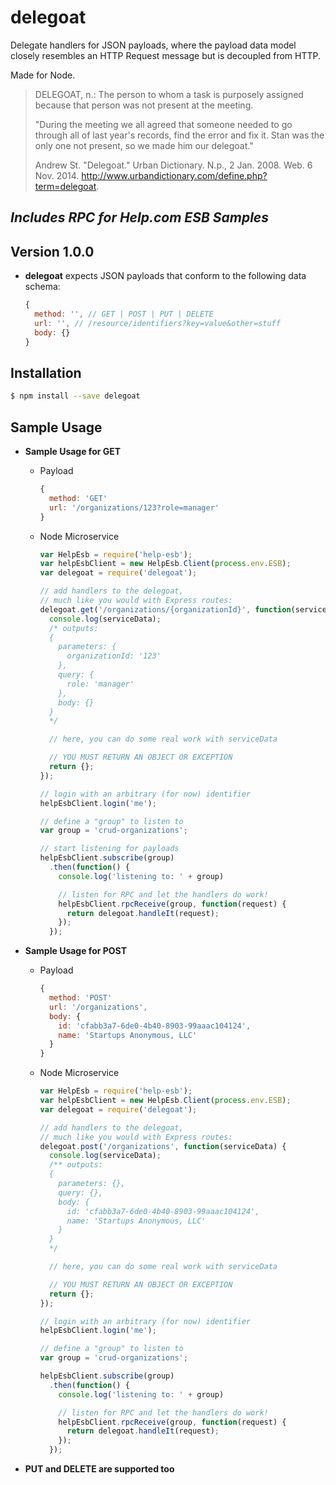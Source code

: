 # delegoat

Delegate handlers for JSON payloads, where the payload data model closely resembles an HTTP Request message but is decoupled from HTTP.

Made for Node.

>DELEGOAT, n.: The person to whom a task is purposely assigned because that person was not present at the meeting.
>
>"During the meeting we all agreed that someone needed to go through all of last year's records, find the error and fix it. Stan was the only one not present, so we made him our delegoat."
>
>Andrew St. "Delegoat." Urban Dictionary. N.p., 2 Jan. 2008. Web. 6 Nov. 2014. <http://www.urbandictionary.com/define.php?term=delegoat>.

## _Includes RPC for Help.com ESB Samples_

## Version 1.0.0

- **delegoat** expects JSON payloads that conform to the following data schema:

  ```javascript
  {
    method: '', // GET | POST | PUT | DELETE
    url: '', // /resource/identifiers?key=value&other=stuff
    body: {}
  }
  ```

## Installation
```sh
$ npm install --save delegoat
```

## Sample Usage

- **Sample Usage for GET**

  - Payload

    ```javascript
    {
      method: 'GET'
      url: '/organizations/123?role=manager'
    }
    ```

  - Node Microservice

    ```javascript
    var HelpEsb = require('help-esb');
    var helpEsbClient = new HelpEsb.Client(process.env.ESB);
    var delegoat = require('delegoat');

    // add handlers to the delegoat,
    // much like you would with Express routes:
    delegoat.get('/organizations/{organizationId}', function(serviceData) {
      console.log(serviceData);
      /* outputs:
      {
        parameters: {
          organizationId: '123'
        },
        query: {
          role: 'manager'
        },
        body: {}
      }
      */

      // here, you can do some real work with serviceData

      // YOU MUST RETURN AN OBJECT OR EXCEPTION
      return {};
    });

    // login with an arbitrary (for now) identifier
    helpEsbClient.login('me');

    // define a "group" to listen to
    var group = 'crud-organizations';

    // start listening for payloads
    helpEsbClient.subscribe(group)
      .then(function() {
        console.log('listening to: ' + group)

        // listen for RPC and let the handlers do work!
        helpEsbClient.rpcReceive(group, function(request) {
          return delegoat.handleIt(request);
        });
      });
    ```

- **Sample Usage for POST**

  - Payload

    ```javascript
    {
      method: 'POST'
      url: '/organizations',
      body: {
        id: 'cfabb3a7-6de0-4b40-8903-99aaac104124',
        name: 'Startups Anonymous, LLC'
      }
    }
    ```

  - Node Microservice

    ```javascript
    var HelpEsb = require('help-esb');
    var helpEsbClient = new HelpEsb.Client(process.env.ESB);
    var delegoat = require('delegoat');

    // add handlers to the delegoat,
    // much like you would with Express routes:
    delegoat.post('/organizations', function(serviceData) {
      console.log(serviceData);
      /** outputs:
      {
        parameters: {},
        query: {},
        body: {
          id: 'cfabb3a7-6de0-4b40-8903-99aaac104124',
          name: 'Startups Anonymous, LLC'
        }
      }
      */

      // here, you can do some real work with serviceData

      // YOU MUST RETURN AN OBJECT OR EXCEPTION
      return {};
    });

    // login with an arbitrary (for now) identifier
    helpEsbClient.login('me');

    // define a "group" to listen to
    var group = 'crud-organizations';

    helpEsbClient.subscribe(group)
      .then(function() {
        console.log('listening to: ' + group)

        // listen for RPC and let the handlers do work!
        helpEsbClient.rpcReceive(group, function(request) {
          return delegoat.handleIt(request);
        });
      });
    ```

- **PUT and DELETE are supported too**
